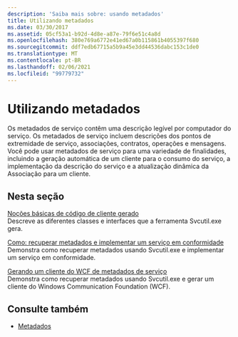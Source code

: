 ```yaml
---
description: 'Saiba mais sobre: usando metadados'
title: Utilizando metadados
ms.date: 03/30/2017
ms.assetid: 05cf53a1-b92d-4d8e-a87e-79f6e51c4a8d
ms.openlocfilehash: 380e769a6772e41ed67a0b115861b4055397f680
ms.sourcegitcommit: ddf7edb67715a5b9a45e3dd44536dabc153c1de0
ms.translationtype: MT
ms.contentlocale: pt-BR
ms.lasthandoff: 02/06/2021
ms.locfileid: "99779732"
---
```

# <a name="using-metadata"></a>Utilizando metadados

Os metadados de serviço contêm uma descrição legível por computador do serviço. Os metadados de serviço incluem descrições dos pontos de extremidade de serviço, associações, contratos, operações e mensagens. Você pode usar metadados de serviço para uma variedade de finalidades, incluindo a geração automática de um cliente para o consumo do serviço, a implementação da descrição do serviço e a atualização dinâmica da Associação para um cliente.  
  
## <a name="in-this-section"></a>Nesta seção  

 [Noções básicas de código de cliente gerado](understanding-generated-client-code.md)  
 Descreve as diferentes classes e interfaces que a ferramenta Svcutil.exe gera.  
  
 [Como: recuperar metadados e implementar um serviço em conformidade](how-to-retrieve-metadata-and-implement-a-compliant-service.md)  
 Demonstra como recuperar metadados usando Svcutil.exe e implementar um serviço em conformidade.  
  
 [Gerando um cliente do WCF de metadados de serviço](generating-a-wcf-client-from-service-metadata.md)  
 Demonstra como recuperar metadados usando Svcutil.exe e gerar um cliente do Windows Communication Foundation (WCF).  
  
## <a name="see-also"></a>Consulte também

- [Metadados](metadata.md)
